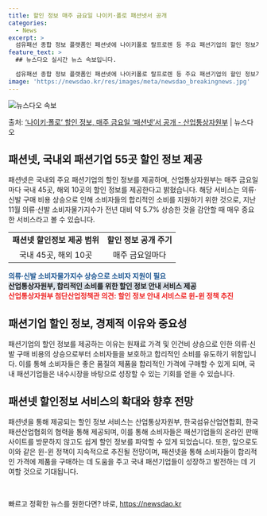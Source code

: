 ```yaml
---
title: 할인 정보 매주 금요일 나이키·폴로 패션넷서 공개
categories:
  - News
excerpt: >
  섬유패션 종합 정보 플랫폼인 패션넷에 나이키폴로 랄프로렌 등 주요 패션기업의 할인 정보가 제공된다. 산업통상…
feature_text: >
  ## 뉴스다오 실시간 뉴스 속보입니다.

  섬유패션 종합 정보 플랫폼인 패션넷에 나이키폴로 랄프로렌 등 주요 패션기업의 할인 정보가 제공된다. 산업통상…
image: 'https://newsdao.kr/res/images/meta/newsdao_breakingnews.jpg'
---
```


![뉴스다오 속보](https://newsdao.kr/res/images/meta/newsdao_breakingnews.jpg)

<p>출처: <a href="https://newsdao.kr/2846" rel="dofollow">‘나이키·폴로’ 할인 정보, 매주 금요일 ‘패션넷’서 공개  - 산업통상자원부</a> | 뉴스다오</p>

<h2 data-ke-size="size26">패션넷, 국내외 패션기업 55곳 할인 정보 제공</h2>
<p data-ke-size="size16">패션넷은 국내외 주요 패션기업의 할인 정보를 제공하며, 산업통상자원부는 매주 금요일마다 국내 45곳, 해외 10곳의 할인 정보를 제공한다고 밝혔습니다. 해당 서비스는 의류·신발 구매 비용 상승으로 인해 소비자들의 합리적인 소비를 지원하기 위한 것으로, 지난 11월 의류·신발 소비자물가지수가 전년 대비 약 5.7% 상승한 것을 감안할 때 매우 중요한 서비스라고 볼 수 있습니다.</p>

<table>
  <tr>
    <td style="text-align: center; height: 17px;"><b>패션넷 할인정보 제공 범위</b></td>
    <td style="text-align: center; height: 17px;"><b>할인 정보 공개 주기</b></td>
  </tr>
  <tr>
    <td style="text-align: center; height: 17px;">국내 45곳, 해외 10곳</td>
    <td style="text-align: center; height: 17px;">매주 금요일마다</td>
  </tr>
</table>

<b><span style="color: #1a5490;">의류·신발 소비자물가지수 상승으로 소비자 지원이 필요</span></b><br>
<b><span style="background-color: #21538527;">산업통상자원부, 합리적인 소비를 위한 할인 정보 안내 서비스 제공</span></b><br>
<b><span style="color: #ee2323;">산업통상자원부 첨단산업정책관 의견: 할인 정보 안내 서비스로 윈-윈 정책 추진</span></b>

<h2 data-ke-size="size26">패션기업 할인 정보, 경제적 이유와 중요성</h2>
<p data-ke-size="size16">패션기업의 할인 정보를 제공하는 이유는 원재료 가격 및 인건비 상승으로 인한 의류·신발 구매 비용의 상승으로부터 소비자들을 보호하고 합리적인 소비를 유도하기 위함입니다. 이를 통해 소비자들은 좋은 품질의 제품을 합리적인 가격에 구매할 수 있게 되며, 국내 패션기업들은 내수시장을 바탕으로 성장할 수 있는 기회를 얻을 수 있습니다.</p>

<h2 data-ke-size="size26">패션넷 할인정보 서비스의 확대와 향후 전망</h2>
<p data-ke-size="size16">패션넷을 통해 제공되는 할인 정보 서비스는 산업통상자원부, 한국섬유산업연합회, 한국패션산업협회의 협력을 통해 제공되며, 이를 통해 소비자들은 패션기업들의 온라인 판매 사이트를 방문하지 않고도 쉽게 할인 정보를 파악할 수 있게 되었습니다. 또한, 앞으로도 이와 같은 윈-윈 정책이 지속적으로 추진될 전망이며, 패션넷을 통해 소비자들이 합리적인 가격에 제품을 구매하는 데 도움을 주고 국내 패션기업들이 성장하고 발전하는 데 기여할 것으로 기대됩니다.</p>

<p data-ke-size="size16">&nbsp;</p> 

빠르고 정확한 뉴스를 원한다면? 바로, <a href="https://newsdao.kr" rel="dofollow">https://newsdao.kr</a>


    
